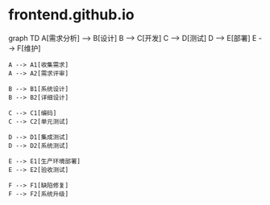 # frontend.github.io

graph TD
    A[需求分析] --> B[设计]
    B --> C[开发]
    C --> D[测试]
    D --> E[部署]
    E --> F[维护]

    A --> A1[收集需求]
    A --> A2[需求评审]

    B --> B1[系统设计]
    B --> B2[详细设计]

    C --> C1[编码]
    C --> C2[单元测试]

    D --> D1[集成测试]
    D --> D2[系统测试]

    E --> E1[生产环境部署]
    E --> E2[验收测试]

    F --> F1[缺陷修复]
    F --> F2[系统升级]
